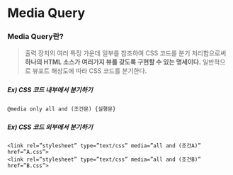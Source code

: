 # Media Query

### Media Query란?

>출력 장치의 여러 특징 가운데 일부를 참조하여 CSS 코드를 분기 처리함으로써
**하나의 HTML 소스가 여러가지 뷰를 갖도록 구현할 수 있는 명세이다.**
일반적으로 뷰포트 해상도에 따라 CSS 코드를 분기한다.

###

##### Ex) CSS 코드 내부에서 분기하기

```
@media only all and (조건문) {실행문}
```

###

##### Ex) CSS 코드 외부에서 분기하기

```
<link rel=”stylesheet” type=”text/css” media=”all and (조건A)” href=”A.css”>
<link rel=”stylesheet” type=”text/css” media=”all and (조건B)” href=”B.css”>
```